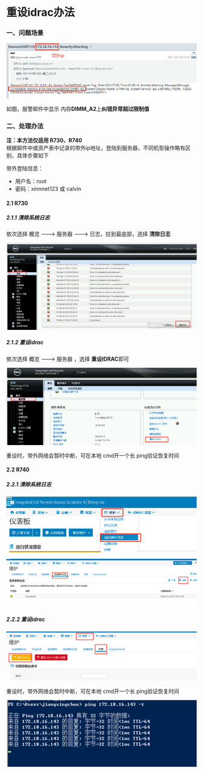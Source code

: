 # 重设idrac办法

### 一、问题场景

![image-20210728092252293](images/重设idrac办法/image-20210728092252293.png)

如图，报警邮件中显示 内存**DIMM_A2**上**纠错异常超过限制值**

### 二、处理办法
**注：本方法仅适用 R730、R740**<br>
根据邮件中或资产表中记录的带外ip地址，登陆到服务器，不同机型操作略有区别，具体步骤如下

带外登陆信息：

- 用户名：root
- 密码：xinnnet123 或 calvin

#### 2.1 R730

##### 2.1.1 清除系统日志

  依次选择 概览 ---> 服务器 ---> 日志，拉到最底部，选择 **清除日志**

![image-20210728093358914](images/重设idrac办法/image-20210728093358914.png)

##### 2.1.2 重设idrac

   依次选择 概览 ---> 服务器 ，选择 **重设IDRAC**即可

![image-20210728093934447](images/重设idrac办法/image-20210728093934447.png)

重设时，带外网络会暂时中断，可在本地 cmd开一个长 ping验证恢复时间



#### 2.2 R740

#####  2.2.1 清除系统日志

  ![image-20210728103715333](images/重设idrac办法/image-20210728103715333.png)

![image-20210728104208581](images/重设idrac办法/image-20210728104208581.png)

##### 2.2.2 重设idrac

![image-20210728104311260](images/重设idrac办法/image-20210728104311260.png)

重设时，带外网络会暂时中断，可在本地 cmd开一个长 ping验证恢复时间

![image-20210728104419164](images/重设idrac办法/image-20210728104419164.png)
